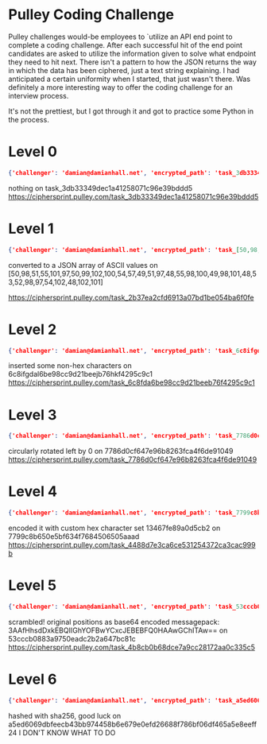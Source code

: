 # Pulley Coding Challenge
Pulley challenges would-be employees to `utilize an API end point to complete a coding challenge.  After each successful hit of the end point candidates are asked to utilize the information given to solve what endpoint they need to hit next.  There isn't a pattern to how the JSON returns the way in which the data has been ciphered, just a text string explaining.  I had anticipated a certain uniformity when I started, that just wasn't there. Was definitely a more interesting way to offer the coding challenge for an interview process.

It's not the prettiest, but I got through it and got to practice some Python in the process.  

# Level 0
```JSON
{'challenger': 'damian@damianhall.net', 'encrypted_path': 'task_3db33349dec1a41258071c96e39bddd5', 'encryption_method': 'nothing', 'expires_in': '60s', 'hint': 'go to /task_3db33349dec1a41258071c96e39bddd5 to get the next challenge', 'instructions': 'encrypted_path is the path to your next challenge. encryption_method is how it was encrypted.', 'level': 0}
```
nothing on task_3db33349dec1a41258071c96e39bddd5
https://ciphersprint.pulley.com/task_3db33349dec1a41258071c96e39bddd5

# Level 1
```JSON
{'challenger': 'damian@damianhall.net', 'encrypted_path': 'task_[50,98,51,55,101,97,50,99,102,100,54,57,49,51,97,48,55,98,100,49,98,101,48,53,52,98,97,54,102,48,102,101]', 'encryption_method': 'converted to a JSON array of ASCII values', 'expires_in': '15s', 'hint': 'you should write a program to fetch these endpoints and handle each encryption method you find.', 'instructions': 'encrypted_path is the path to your next challenge. encryption_method is how it was encrypted.', 'level': 1}
```
converted to a JSON array of ASCII values on [50,98,51,55,101,97,50,99,102,100,54,57,49,51,97,48,55,98,100,49,98,101,48,53,52,98,97,54,102,48,102,101]

https://ciphersprint.pulley.com/task_2b37ea2cfd6913a07bd1be054ba6f0fe

# Level 2
```JSON
{'challenger': 'damian@damianhall.net', 'encrypted_path': 'task_6c8ifgdal6be98cc9d21beejb76hkf4295c9c1', 'encryption_method': 'inserted some non-hex characters', 'expires_in': '1s', 'hint': 'you should write a program to fetch these endpoints and handle each encryption method you find.', 'instructions': 'encrypted_path is the path to your next challenge. encryption_method is how it was encrypted.', 'level': 2}
```
inserted some non-hex characters on 6c8ifgdal6be98cc9d21beejb76hkf4295c9c1
https://ciphersprint.pulley.com/task_6c8fda6be98cc9d21beeb76f4295c9c1

# Level 3
```JSON
{'challenger': 'damian@damianhall.net', 'encrypted_path': 'task_7786d0cf647e96b8263fca4f6de91049', 'encryption_method': 'circularly rotated left by 0', 'expires_in': '1s', 'hint': 'you should write a program to fetch these endpoints and handle each encryption method you find.', 'instructions': "we've been alerted that you reached level 3, keep going!", 'level': 3}
```
circularly rotated left by 0 on 7786d0cf647e96b8263fca4f6de91049
https://ciphersprint.pulley.com/task_7786d0cf647e96b8263fca4f6de91049

# Level 4
```JSON
{'challenger': 'damian@damianhall.net', 'encrypted_path': 'task_7799c8b650e5bf634f7684506505aaad', 'encryption_method': 'encoded it with custom hex character set 13467fe89a0d5cb2', 'expires_in': '1s', 'hint': 'you should write a program to fetch these endpoints and handle each encryption method you find.', 'instructions': "we've been alerted that you reached level 4, keep going!", 'level': 4}
```
encoded it with custom hex character set 13467fe89a0d5cb2 on 7799c8b650e5bf634f7684506505aaad
https://ciphersprint.pulley.com/task_4488d7e3ca6ce531254372ca3cac999b

# Level 5
```JSON
{'challenger': 'damian@damianhall.net', 'encrypted_path': 'task_53cccb0883a9750eadc2b2a647bc81c', 'encryption_method': 'scrambled! original positions as base64 encoded messagepack: 3AAfHhsdDxkEBQIIGhYOFBwYCxcJEBEBFQ0HAAwGChITAw==', 'expires_in': '1s', 'hint': 'you should write a program to fetch these endpoints and handle each encryption method you find.', 'instructions': "we've been alerted that you reached level 5, keep going!", 'level': 5}
```
scrambled! original positions as base64 encoded messagepack: 3AAfHhsdDxkEBQIIGhYOFBwYCxcJEBEBFQ0HAAwGChITAw== on 53cccb0883a9750eadc2b2a647bc81c
https://ciphersprint.pulley.com/task_4b8cb0b68dce7a9cc28172aa0c335c5

# Level 6
```JSON
{'challenger': 'damian@damianhall.net', 'encrypted_path': 'task_a5ed6069dbfeecb43bb974458b6e679e0efd26688f786bf06df465a5e8eeff24', 'encryption_method': 'hashed with sha256, good luck', 'expires_in': '10000000s', 'hint': 'this is a gimmick, there is no way to solve this task.', 'instructions': "we've been alerted that you reached level 6, congratulations!", 'level': 6}
```
hashed with sha256, good luck on a5ed6069dbfeecb43bb974458b6e679e0efd26688f786bf06df465a5e8eeff24
I DON'T KNOW WHAT TO DO